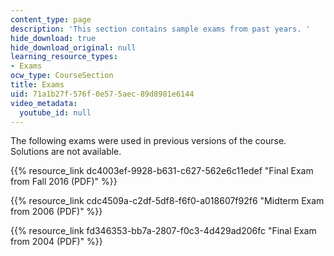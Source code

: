 ```yaml
---
content_type: page
description: 'This section contains sample exams from past years. '
hide_download: true
hide_download_original: null
learning_resource_types:
- Exams
ocw_type: CourseSection
title: Exams
uid: 71a1b27f-576f-0e57-5aec-89d8981e6144
video_metadata:
  youtube_id: null
---
```


The following exams were used in previous versions of the course. Solutions are not available. 

{{% resource_link dc4003ef-9928-b631-c627-562e6c11edef "Final Exam from Fall 2016 (PDF)" %}}

{{% resource_link cdc4509a-c2df-5df8-f6f0-a018607f92f6 "Midterm Exam from 2006 (PDF)" %}}

{{% resource_link fd346353-bb7a-2807-f0c3-4d429ad206fc "Final Exam from 2004 (PDF)" %}}